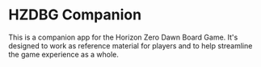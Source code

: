 # HZDBG Companion

This is a companion app for the Horizon Zero Dawn Board Game.  It's designed to work as reference material for players and to help streamline the game experience as a whole.
